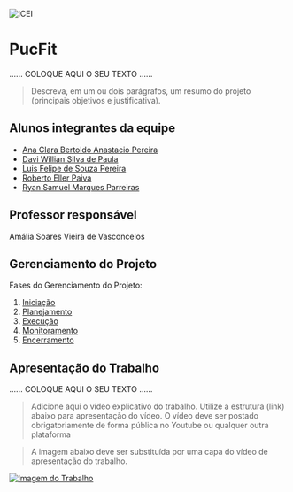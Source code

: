 ![ICEI](images/icei-pucminas.png)

# PucFit

......  COLOQUE AQUI O SEU TEXTO ......

> Descreva, em um ou dois parágrafos, um resumo do projeto (principais objetivos e justificativa).

## Alunos integrantes da equipe

* [Ana Clara Bertoldo Anastacio Pereira](https://github.com/bertoldoa3/bertoldoa3)
* [Davi Willian Silva de Paula](https://github.com/aluno2)
* [Luis Felipe de Souza Pereira](https://github.com/SouzaLipes)
* [Roberto Eller Paiva](https://github.com/repaiva)
* [Ryan Samuel Marques Parreiras](https://github.com/Ryansmp)

## Professor responsável

Amália Soares Vieira de Vasconcelos

## Gerenciamento do Projeto
Fases do Gerenciamento do Projeto:
1. [Iniciação](docs/01-iniciacao)
2. [Planejamento](docs/02-planejamento)
3. [Execução](docs/03-execucao)
4. [Monitoramento](docs/04-monitoramento)
5. [Encerramento](docs/05-encerramento)

## Apresentação do Trabalho

......  COLOQUE AQUI O SEU TEXTO ......

> Adicione aqui o vídeo explicativo do trabalho.
> Utilize a estrutura (link) abaixo para apresentação do vídeo.
> O vídeo deve ser postado obrigatoriamente de forma pública no Youtube ou qualquer outra plataforma 

> A imagem abaixo deve ser substituída por uma capa do vídeo de apresentação do trabalho.

[![Imagem do Trabalho](images/pucminas-video-youtube.jpg)](https://www.youtube.com/watch?v=unq_cZ6NOwk)

